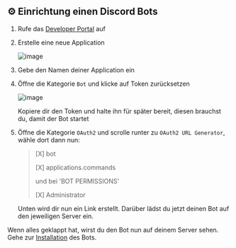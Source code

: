 ## ⚙️ Einrichtung einen Discord Bots

1. Rufe das [Developer Portal](https://discord.com/developers/applications) auf
2. Erstelle eine neue Application
   
   ![image](https://github.com/Cavening/caveapi-bot/assets/65186341/3dd11d59-e2c1-4e11-a365-fc2457eef71b)
3. Gebe den Namen deiner Application ein
4. Öffne die Kategorie ``Bot`` und klicke auf Token zurücksetzen

   ![image](https://github.com/Cavening/caveapi-bot/assets/65186341/1656fd88-01c3-4b63-afcd-de80280b572d)

   Kopiere dir den Token und halte ihn für später bereit, diesen brauchst du, damit der Bot startet

5. Öffne die Kategorie ``OAuth2`` und scrolle runter zu ``OAuth2 URL Generator``, wähle dort dann nun:
   > [X] bot
   > 
   > [X] applications.commands
   >
   > und bei 'BOT PERMISSIONS'
   >
   > [X] Administrator

   Unten wird dir nun ein Link erstellt. Darüber lädst du jetzt deinen Bot auf den jeweiligen Server ein.

Wenn alles geklappt hat, wirst du den Bot nun auf deinem Server sehen. Gehe zur [Installation](https://github.com/Cavening/caveapi-bot/blob/main/README.md) des Bots.
